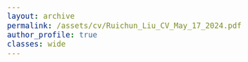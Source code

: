 ```yaml
---
layout: archive
permalink: /assets/cv/Ruichun_Liu_CV_May_17_2024.pdf
author_profile: true
classes: wide
---
```


<style>
  body {
    font-family: Arial;
    font-size: 20px;
  }
</style>

